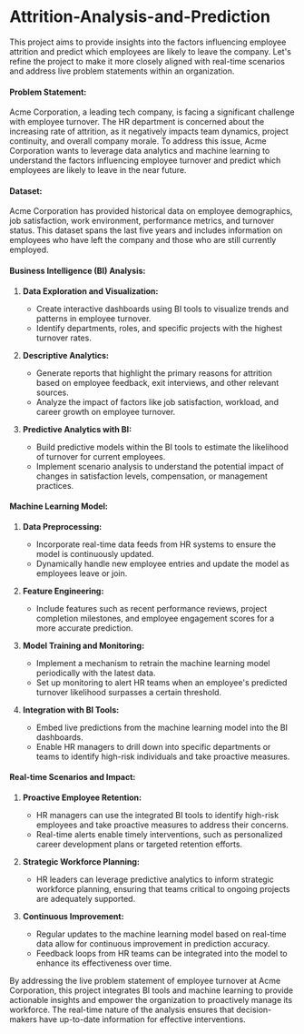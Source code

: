 # Attrition-Analysis-and-Prediction
This project aims to provide insights into the factors influencing employee attrition and predict which employees are likely to leave the company. Let's refine the project to make it more closely aligned with real-time scenarios and address live problem statements within an organization.

#### Problem Statement:
Acme Corporation, a leading tech company, is facing a significant challenge with employee turnover. The HR department is concerned about the increasing rate of attrition, as it negatively impacts team dynamics, project continuity, and overall company morale. To address this issue, Acme Corporation wants to leverage data analytics and machine learning to understand the factors influencing employee turnover and predict which employees are likely to leave in the near future.

#### Dataset:
Acme Corporation has provided historical data on employee demographics, job satisfaction, work environment, performance metrics, and turnover status. This dataset spans the last five years and includes information on employees who have left the company and those who are still currently employed.

#### Business Intelligence (BI) Analysis:
1. **Data Exploration and Visualization:**
   - Create interactive dashboards using BI tools to visualize trends and patterns in employee turnover.
   - Identify departments, roles, and specific projects with the highest turnover rates.

2. **Descriptive Analytics:**
   - Generate reports that highlight the primary reasons for attrition based on employee feedback, exit interviews, and other relevant sources.
   - Analyze the impact of factors like job satisfaction, workload, and career growth on employee turnover.

3. **Predictive Analytics with BI:**
   - Build predictive models within the BI tools to estimate the likelihood of turnover for current employees.
   - Implement scenario analysis to understand the potential impact of changes in satisfaction levels, compensation, or management practices.

#### Machine Learning Model:
1. **Data Preprocessing:**
   - Incorporate real-time data feeds from HR systems to ensure the model is continuously updated.
   - Dynamically handle new employee entries and update the model as employees leave or join.

2. **Feature Engineering:**
   - Include features such as recent performance reviews, project completion milestones, and employee engagement scores for a more accurate prediction.

3. **Model Training and Monitoring:**
   - Implement a mechanism to retrain the machine learning model periodically with the latest data.
   - Set up monitoring to alert HR teams when an employee's predicted turnover likelihood surpasses a certain threshold.

4. **Integration with BI Tools:**
   - Embed live predictions from the machine learning model into the BI dashboards.
   - Enable HR managers to drill down into specific departments or teams to identify high-risk individuals and take proactive measures.

#### Real-time Scenarios and Impact:
1. **Proactive Employee Retention:**
   - HR managers can use the integrated BI tools to identify high-risk employees and take proactive measures to address their concerns.
   - Real-time alerts enable timely interventions, such as personalized career development plans or targeted retention efforts.

2. **Strategic Workforce Planning:**
   - HR leaders can leverage predictive analytics to inform strategic workforce planning, ensuring that teams critical to ongoing projects are adequately supported.

3. **Continuous Improvement:**
   - Regular updates to the machine learning model based on real-time data allow for continuous improvement in prediction accuracy.
   - Feedback loops from HR teams can be integrated into the model to enhance its effectiveness over time.

By addressing the live problem statement of employee turnover at Acme Corporation, this project integrates BI tools and machine learning to provide actionable insights and empower the organization to proactively manage its workforce. The real-time nature of the analysis ensures that decision-makers have up-to-date information for effective interventions.

